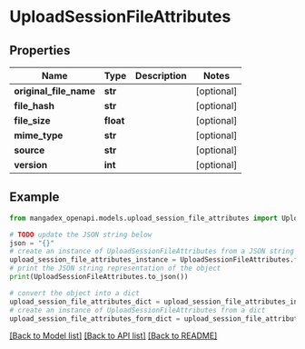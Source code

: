 # UploadSessionFileAttributes


## Properties

Name | Type | Description | Notes
------------ | ------------- | ------------- | -------------
**original_file_name** | **str** |  | [optional] 
**file_hash** | **str** |  | [optional] 
**file_size** | **float** |  | [optional] 
**mime_type** | **str** |  | [optional] 
**source** | **str** |  | [optional] 
**version** | **int** |  | [optional] 

## Example

```python
from mangadex_openapi.models.upload_session_file_attributes import UploadSessionFileAttributes

# TODO update the JSON string below
json = "{}"
# create an instance of UploadSessionFileAttributes from a JSON string
upload_session_file_attributes_instance = UploadSessionFileAttributes.from_json(json)
# print the JSON string representation of the object
print(UploadSessionFileAttributes.to_json())

# convert the object into a dict
upload_session_file_attributes_dict = upload_session_file_attributes_instance.to_dict()
# create an instance of UploadSessionFileAttributes from a dict
upload_session_file_attributes_form_dict = upload_session_file_attributes.from_dict(upload_session_file_attributes_dict)
```
[[Back to Model list]](../README.md#documentation-for-models) [[Back to API list]](../README.md#documentation-for-api-endpoints) [[Back to README]](../README.md)


